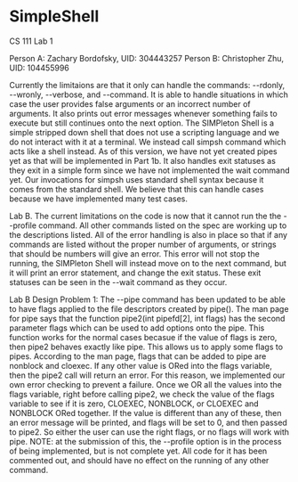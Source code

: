 # SimpleShell
CS 111 Lab 1

Person A: Zachary Bordofsky, UID: 304443257
Person B: Christopher Zhu, UID: 104455996

Currently the limitaions are that it only can handle the commands: --rdonly, --wronly, --verbose, and --command. 
It is able to handle situations in which case the user provides false arguments or an incorrect number of arguments. 
It also prints out error messages whenever something fails to execute but still continues onto the next option. 
The SIMPleton Shell is a simple stripped down shell that does not use a scripting language and we do not interact with it at a 
terminal. We instead call simpsh command which acts like a shell instead. As of this version, we have not yet created pipes yet as 
that will be implemented in Part 1b. It also handles exit statuses as they exit in a simple form since we have not implemented 
the wait command yet. Our invocations for simpsh uses standard shell syntax because it comes from the standard shell. 
We believe that this can handle cases because we have implemented many test cases.

Lab B.
The current limitations on the code is now that it cannot run the the --profile command. All other commands listed on the spec are 
working up to the descriptions listed. All of the error handling is also in place so that if any commands are listed without the 
proper number of arguments, or strings that should be numbers will give an error. This error will not stop the running, the SIMPleton 
Shell will instead move on to the next command, but it will print an error statement, and change the exit status. These exit statuses 
can be seen in the --wait command as they occur. 

Lab B Design Problem 1:
The --pipe command has been updated to be able to have flags applied to the file descriptors created by pipe(). The man page for pipe 
says that the function pipe2(int pipefd[2], int flags) has the second parameter flags which can be used to add options onto the pipe.
This function works for the normal cases becasue if the value of flags is zero, then pipe2 behaves exactly like pipe. This allows us
to apply some flags to pipes. According to the man page, flags that can be added to pipe are nonblock and cloexec. If any other value
is ORed into the flags variable, then the pipe2 call will return an error. For this reason, we implemented our own error checking to
prevent a failure. Once we OR all the values into the flags variable, right before calling pipe2, we check the value of the flags 
variable to see if it is zero, CLOEXEC, NONBLOCK, or CLOEXEC and NONBLOCK ORed together. If the value is different than any of these, 
then an error message will be printed, and flags will be set to 0, and then passed to pipe2. So either the user can use the right 
flags, or no flags will work with pipe.
NOTE: at the submission of this, the --profile option is in the process of being implemented, but is not complete yet. All code for 
it has been commented out, and should have no effect on the running of any other command. 